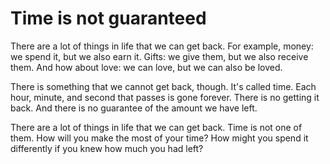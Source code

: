 # Time is not guaranteed

There are a lot of things in life that we can get back. For example, money: we spend it, but we also earn it. Gifts: we give them, but we also receive them. And how about love: we can love, but we can also be loved.

There is something that we cannot get back, though. It's called time. Each hour, minute, and second that passes is gone forever. There is no getting it back. And there is no guarantee of the amount we have left.

There are a lot of things in life that we can get back. Time is not one of them. How will you make the most of your time? How might you spend it differently if you knew how much you had left?
